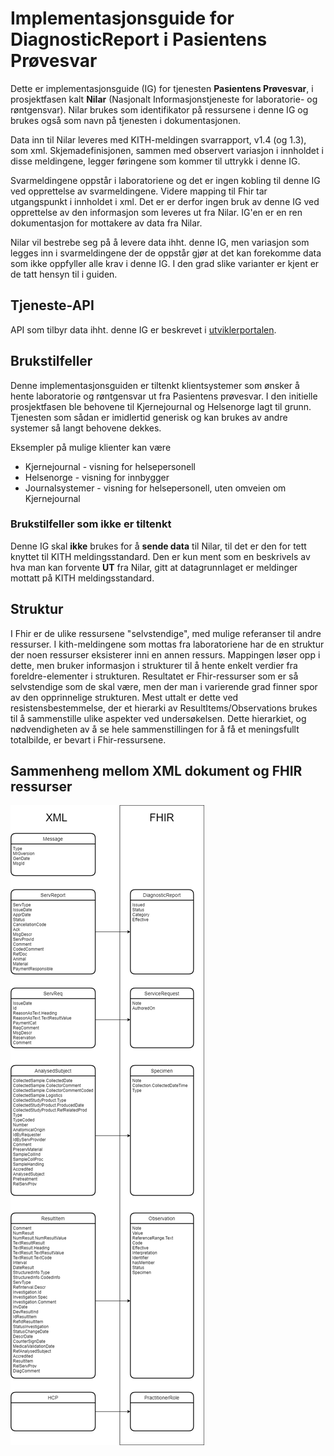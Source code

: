 # Implementasjonsguide for DiagnosticReport i Pasientens Prøvesvar

Dette er implementasjonsguide (IG) for tjenesten **Pasientens Prøvesvar**, i prosjektfasen kalt **Nilar** (Nasjonalt Informasjonstjeneste for laboratorie- og røntgensvar). Nilar brukes som identifikator på ressursene i denne IG og brukes også som navn på tjenesten i dokumentasjonen.

Data inn til Nilar leveres med KITH-meldingen svarrapport, v1.4 (og 1.3), som xml. Skjemadefinisjonen, sammen med observert variasjon i innholdet i disse meldingene, legger føringene som kommer til uttrykk i denne IG.

Svarmeldingene oppstår i laboratoriene og det er ingen kobling til denne IG ved opprettelse av svarmeldingene. Videre mapping til Fhir tar utgangspunkt i innholdet i xml. Det er er derfor ingen bruk av denne IG ved opprettelse av den informasjon som leveres ut fra Nilar. IG'en er en ren dokumentasjon for mottakere av data fra Nilar.

Nilar vil bestrebe seg på å levere data ihht. denne IG, men variasjon som legges inn i svarmeldingene der de oppstår gjør at det kan forekomme data som ikke oppfyller alle krav i denne IG. I den grad slike varianter er kjent er de tatt hensyn til i guiden.

## Tjeneste-API
API som tilbyr data ihht. denne IG er beskrevet i [utviklerportalen](https://utviklerportal.nhn.no/informasjonstjenester/pasientens-proevesvar/).

## Brukstilfeller
Denne implementasjonsguiden er tiltenkt klientsystemer som ønsker å hente laboratorie og røntgensvar ut fra Pasientens prøvesvar. I den initielle prosjektfasen ble behovene til Kjernejournal og Helsenorge lagt til grunn. Tjenesten som sådan er imidlertid generisk og kan brukes av andre systemer så langt behovene dekkes.

Eksempler på mulige klienter kan være
- Kjernejournal - visning for helsepersonell
- Helsenorge - visning for innbygger
- Journalsystemer - visning for helsepersonell, uten omveien om Kjernejournal

### Brukstilfeller som **ikke** er tiltenkt
Denne IG skal **ikke** brukes for å **sende data** til Nilar, til det er den for tett knyttet til KITH meldingsstandard. Den er kun ment som en beskrivels av hva man kan forvente **UT** fra Nilar, gitt at datagrunnlaget er meldinger mottatt på KITH meldingsstandard.

## Struktur
I Fhir er de ulike ressursene "selvstendige", med mulige referanser til andre ressurser. I kith-meldingene som mottas fra laboratoriene har de en struktur der noen ressurser eksisterer inni en annen ressurs. Mappingen løser opp i dette, men bruker informasjon i strukturer til å hente enkelt verdier fra foreldre-elementer i strukturen. Resultatet er Fhir-ressurser som er så selvstendige som de skal være, men der man i varierende grad finner spor av den opprinnelige strukturen. Mest uttalt er dette ved resistensbestemmelse, der et hierarki av ResultItems/Observations brukes til å sammenstille ulike aspekter ved undersøkelsen. Dette hierarkiet, og nødvendigheten av å se hele sammenstillingen for å få et meningsfullt totalbilde, er bevart i Fhir-ressursene.

## Sammenheng mellom XML dokument og FHIR ressurser

![Relation mellom ressurser](Visual%20mapping.png)
